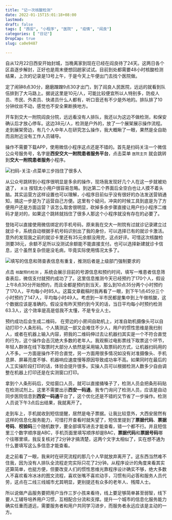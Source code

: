 ```yaml
---
title: "记一次核酸检测"
date: 2022-01-15T15:01:18+08:00
lastmod: 
draft: false
tags: [ "西安", "小程序", "医院" , "疫情", "阎良"]
categories: [ "日记"]
DropCap: true
slug: ca0e9487

---
```


自从12月22日西安开始封城，当晚离家到现在已经在阎良待了24天。这两日各个区县逐步解封，正好也是周末便想回趟家试试。目前到处都需要48小时核酸检测结果，上次的记录是13号上午，于是今天上午便出门去找个医院做。

定了闹钟8点30分，磨磨蹭蹭9点30才出门，到了阎良人民医院，远远的就看到队伍排到了大马路上。据说这里是10元/人，可能比较便宜所以人特别多，防疫人员、市民、外卖员、快递员什么人都有，听口音还有不少是外地的。排队排了10分钟纹丝不动，感觉也不安全果断换地方。

开车到交大一附院阎良分院，远远看没有人排队，我还以为这边不做检测，和保安确认后才放心停车。这边38元/人，检测是户外的，放了一个展架展示操作流程。走到展架旁边，有几个人中年人在研究怎么操作，我大概瞅了一眼，果然是全自助而且附近没有工作人员辅导。

操作不需要下载APP，使用微信小程序这点还是不错的。首先是扫码关注一个微信公众号服务号，名字是**西安交大一附院患者服务平台**，点击菜单 `医院主页` 就会跳转到**交大一附院患者服务**小程序。

![扫码-关注-点菜单三步挡住了很多人](https://xiaomao260.github.io/picx-images-hosting/20240518/202201151456646.2h84qvumfd.webp)

从公众号跳转到小程序很明显是多余的操作，现场我发现好几个人在这一步就被劝退了， `关注` 按钮太小用户很容易忽略。到达第二个界面后全空白也让人摸不着头脑。其实运营方这样设置也可以理解，小程序目前似乎没有很好的办法发送营销通知，搞这一步是为了运营自己方便。这里有个疑问，冲突的时候工具到底是为了方便用户还是方面运营？该怎么取舍很明显，砍掉多余步骤直接让用户扫小程序二维码才是对的，如果这个跳转就挡住了很多人那这个小程序就没有存在的必要了。

登陆可以直接使用微信绑定的手机号码，原来我在交大一附院有过就诊记录建立过就诊卡，系统自动根据手机号码识别出了我的身份，可以选择已有的就诊卡激活。意外的发现我之前的就诊卡里还有35元余额没用完，这点好评。可惜这次核酸检测要38元，余额不足所以没测试余额能不能直接支付。也可以选择新建就诊卡信息，这个虽然复杂但是没毛病，毕竟实际使用情况太多了。

![填写的信息和筛查表信息有重复，推测后者是上级部门强制要求的](https://xiaomao260.github.io/picx-images-hosting/20240518/202201151455544.7p3fdvnmdj.webp)

点击 `核酸预约检测` ，系统会展示目前的号源信息和预约时间，填写一堆患者信息筛查表后，微信支付就预约成功了了。这里信息推测今天已经预约了170个人，假设上午8点30分开始预约，而且全都是预约到当天，那么到10点35分两个小时预约了170人，平均每小时85人。这篇文章截稿时我再看了一眼，到下午1点45分三个小时预约了147人，平均每小时49人。考虑到一半市民都是集中到上午做核酸，这个数据应该是准确的。假设没有昨天预约到今天的话，当日平均每小时预约检测63.3人，这个效率是高是低我不太懂，不是专业人士。

预约成功后会生成二维码， 在旁边的小房间自助机上，对准自助机摄像头可以自动打印个人条形码。个人猜测这一部又会难住不少人，用户的惯性思维是我扫别人，或者在机器上输入内容，把我的二维码伸过去让机器扫其实是一个不符合直觉的行为，这个操作会击沉绝大多数的老年人。我观察过电影票线下取票这个环节，年轻人群体在线下取票时大部分人依然是采用输入取票码的方式，让机器扫码用的人不多。一方面是操作不符合直觉，另一方面用很多情况如没有对准摄像头、手机息屏、屏幕亮度不够、机器响应速度慢等原因导致成功率不高。如果同时在最后的人工实操阶段打印的话，体验会提升很多。实操人员可以根据检测人数多少自由调整在机器上打印还是在实测窗口打印。

拿到个人条形码后，交给窗口人员，就可以直接捅嗓子了，检测人员会把条形码贴在检测试剂上。这里不需要出示**西安一码通**，我专门询问了检测人员，应该是自动同步医院信息到**西安一码通**平台了，这个优化还是不错的又节省了一步操作。检测人员说下午3点后出结果，我就离开了。

走到车上，手机就收到短信提醒，居然是电子票据。让我比较意外，大西安居然有这样的信息化服务能力，可惜打开查看时就失望了，短信里提到了**票据代码**、**票据号码**、**校验码**三个随机数字，要全部填写进去才能查看，错一个都不行。并且短信里三个数字顺序是ABC，手机页面里填写顺序却是BAC，**票据代码**和**票据号码**哪个往哪里填，我反复核对了2分钟才搞清楚，这两个文字太相似了，实在想不通为什么要填写这么多信息才能查看。


走之前看了一眼，我来时在研究流程的那几个人早就放弃离开了。这东西当然难不住我，因为没有人排队全流程走完实际只花了2分钟。从程序设计的角度来看其实还算简单，也挺方便，但要改变人们的惯性思维光靠程序设计确实不够，绝大多数人不喜欢看冷冰冰的图文流程，喜欢张嘴不喜欢动手，习惯有问必答和服务人员代劳，这点在二线三线城市尤其明显，更别提还有众多的老年人、残障人士。

所以说做产品服务要把用户当作三岁小孩来看待，线上要足够简单甚至弱智，线下要人工辅导培养用户习惯，互相配合分流和支撑。提升一个城市的信息化服务能力确实任重而道远，需要服务者和用户共同学习进步，而服务者永远应该是主动的一方。
